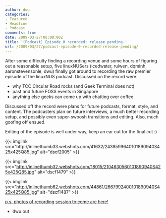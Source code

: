 ```yaml
---
author: dwu
categories:
- Featured
- Headline
- Podcast
comments: true
date: 2009-03-27T00:00:00Z
title: '[Podcast] Episode 0 recorded; release pending.'
url: /2009/03/27/podcast-episode-0-recorded-release-pending/
---
```


After some difficulty finding a recording venue and some hours of figuring out a reasonable setup, five linuxNUSers (icedwater, ruiwen, dqminh, aaronstevensonle, dwu) finally got around to recording the raw premier episode of the linuxNUS podcast. Discussed on the record were:
- why TCC Circular Road rocks (and Geek Terminal does not)
- past and future FOSS events in Singapore
- anything else geeks can come up with chatting over coffee

Discussed off the record were plans for future podcasts, format, style, and content. The podcasters plan on future interviews, a much better recording setup, and possibly even super-swoosh transitions and editing. Also, much goofing off ensued.

Editing of the episode is well under way, keep an ear out for the final cut :)
<div>{{< imglink src="http://inlinethumb33.webshots.com/41632/2438599640101890940S425x425Q85.jpg" alt="dscf2005" >}}

{{< imglink src="http://inlinethumb32.webshots.com/18015/2104630560101890940S425x425Q85.jpg" alt="dscf1479" >}}

{{< imglink src="http://inlinethumb62.webshots.com/44861/2667992400101890940S425x425Q85.jpg" alt="dscf1487" >}}</div>
<a href="http://community.webshots.com/album/570716889ecONEu?vhost=community&amp;start=0" target="_blank">p.s. photos of recording session <del datetime="2009-03-28T04:17:01+00:00">to come</del> are here!</a>

- dwu out
